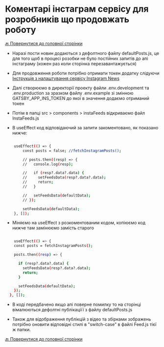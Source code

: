 # Коментарі інстаграм сервісу для розробників що продовжать роботу

[🔙 Повернутися до головної сторінки](README.md)

- Наразі пости новин додаються з дефолтного файлу defaultPosts.js, це для того щоб в процесі розобки не було постійних запитів до апі інстаграму (кожен раз коли сторінка перезавантажується)

- Для продовження роботи потрібно отримати токен додатку слідуючи
  [Інструкція з налаштування сервісу Instagram News](README.insta.md)

- Далі створюємо в директорії проекту файли .env.development та .env.production за зразком файлу .env.example зі змінною GATSBY_APP_INS_TOKEN до якої в значення додаємо отриманий токен

- Потім в папці src > components > instaFeeds відкриваємо файл InstaFeeds.js

- В useEffect код відповідаючий за запити закоментовано, як показано нижче:

```bash

    useEffect(() => {
        const posts = false; //fetchInstagramPosts();

        // posts.then((resp) => {
        //   console.log(resp);

        //   if (resp?.data?.data) {
        //     setFeedsData(resp?.data?.data);
        //     return;
        //   }

        //   setFeedsData(defaultData);
        // });

        setFeedsData(defaultData);
    }, []);

```

- Міняємо на useEffect з розкоментованим кодом, копіюємо код нижче там замінюємо замість старого

```bash

    useEffect(() => {
    const posts = fetchInstagramPosts();

    posts.then((resp) => {

      if (resp?.data?.data) {
        setFeedsData(resp?.data?.data);
        return;
      }

      setFeedsData(defaultData);
    });
  }, []);

```

- В коді передбачено якщо апі поверне помилку то на сторінці вімалюються дефолтні публікаціїї з файлу defaultPosts.js

- Також для відображення публікцій з відео та збірками зображень потрібно оновити відповідні стилі в "switch-case" в файлі Feed.js тієї ж папки.

[🔙 Повернутися до головної сторінки](README.md)
